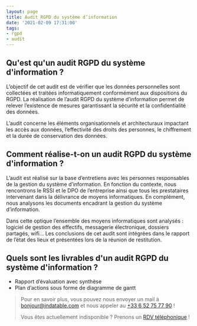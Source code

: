 ```yaml
---
layout: page
title: Audit RGPD du système d’information
date: '2021-02-09 17:31:00'
tags:
- rgpd
- audit
---
```


## Qu'est qu'un audit RGPD du système d'information ?

L’objectif de cet audit est de vérifier que les données personnelles sont collectées et traitées informatiquement conformément aux dispositions du RGPD. La réalisation de l’audit RGPD du système d’information permet de relever l’existence de mesures garantissant la sécurité et la confidentialité des données.

L’audit concerne les éléments organisationnels et architecturaux impactant les accès aux données, l’effectivité des droits des personnes, le chiffrement et la durée de conservation des données.

## Comment réalise-t-on un audit RGPD du système d'information ?

L’audit est réalisé sur la base d’entretiens avec les personnes responsables de la gestion du système d’information. En fonction du contexte, nous rencontrons le RSSI et le DPO de l’entreprise ainsi que tous les prestataires intervenant dans la délivrance de moyens informatiques. En complément, nous analysons les documents encadrant la gestion du système d’information.

Dans cette optique l’ensemble des moyens informatiques sont analysés : logiciel de gestion des effectifs, messagerie électronique, dossiers partagés, wifi… Les conclusions de cet audit sont intégrées dans le rapport de l’état des lieux et présentées lors de la réunion de restitution.

## Quels sont les livrables d'un audit RGPD du système d'information ?

- Rapport d’évaluation avec synthèse
- Plan d’actions sous forme de diagramme de gantt

> Pour en savoir plus, vous pouvez nous envoyer un mail à [bonjour@indatable.com](mailto:bonjour@indatable.com) et nous appeler au [+33 6 52 75 77 90](tel:0033652757790) !  
>   
> Vous êtes actuellement indisponible ? Prenons un [RDV téléphonique](https://calendly.com/indatable/rdv) !

